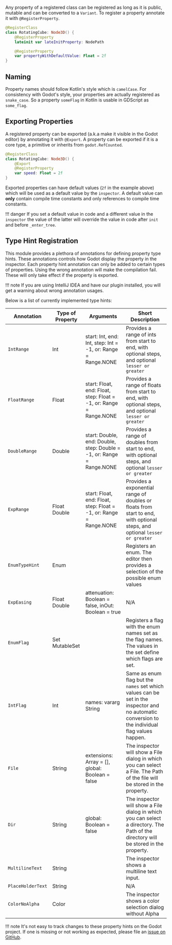 Any property of a registered class can be registered as long as it is public, mutable and can be converted to a `Variant`.
To register a property annotate it with `@RegisterProperty`.

```kotlin
@RegisterClass
class RotatingCube: Node3D() {
    @RegisterProperty
    lateinit var lateInitProperty: NodePath

    @RegisterProperty
    var propertyWithDefaultValue: Float = 2f
}
```

## Naming

Property names should follow Kotlin's style which is `camelCase`. For consistency with Godot's style,
your properties are actually registered as `snake_case`. So a property `someFlag` in Kotlin is usable in GDScript as `some_flag`.

## Exporting Properties

A registered property can be exported (a.k.a make it visible in the Godot editor) by annotating it with `@Export`.
A property can be exported if it is a core type, a primitive or inherits from `godot.RefCounted`.

```kotlin
@RegisterClass
class RotatingCube: Node3D() {
    @Export
    @RegisterProperty
    var speed: Float = 2f
}
```

Exported properties can have default values (`2f` in the example above) which will be used as a default value by the `inspector`.
A default value can **only** contain compile time constants and only references to compile time constants.

!!! danger
    If you set a default value in code and a different value in the `inspector` the value of the latter will override the value in code after `init` and before `_enter_tree`.

## Type Hint Registration

This module provides a plethora of annotations for defining property type hints.
These annotations controls how Godot display the property in the inspector.
Each property hint annotation can only be added to certain types of properties.
Using the wrong annotation will make the compilation fail. These will only take effect if the property is exported.

!!! note
    If you are using IntelliJ IDEA and have our plugin installed, you will get a warning about wrong annotation usages.

Below is a list of currently implemented type hints:

| Annotation        | Type of Property           | Arguments                                                             | Short Description                                                                                                                                |
|-------------------|----------------------------|-----------------------------------------------------------------------|--------------------------------------------------------------------------------------------------------------------------------------------------|
| `IntRange`        | Int                        | start: Int, end: Int, step: Int = -1, or: Range = Range.NONE          | Provides a range of ints from start to end, with optional steps, and optional `lesser or greater`                                                |
| `FloatRange`      | Float                      | start: Float, end: Float, step: Float = -1, or: Range = Range.NONE    | Provides a range of floats from start to end, with optional steps, and optional `lesser or greater`                                              |
| `DoubleRange`     | Double                     | start: Double, end: Double, step: Double = -1, or: Range = Range.NONE | Provides a range of doubles from start to end, with optional steps, and optional `lesser or greater`                                             |
| `ExpRange`        | Float Double               | start: Float, end: Float, step: Float = -1, or: Range = Range.NONE    | Provides a exponential range of doubles or floats from start to end, with optional steps, and optional `lesser or greater`                       |
| `EnumTypeHint`    | Enum                       |                                                                       | Registers an enum. The editor then provides a selection of the possible enum values                                                              |
| `ExpEasing`       | Float Double               | attenuation: Boolean = false, inOut: Boolean = true                   | N/A                                                                                                                                              |
| `EnumFlag`        | Set<Enum> MutableSet<Enum> |                                                                       | Registers a flag with the enum names set as the flag names. The values in the set define which flags are set.                                    |
| `IntFlag`         | Int                        | names: vararg String                                                  | Same as enum flag but the `names` set which values can be set in the inspector and no automatic conversion to the individual flag values happen. |
| `File`            | String                     | extensions: Array<String> = [], global: Boolean = false               | The inspector will show a File dialog in which you can select a File. The Path of the file will be stored in the property.                       |
| `Dir`             | String                     | global: Boolean = false                                               | The inspector will show a File dialog in which you can select a directory. The Path of the directory will be stored in the property.             |
| `MultilineText`   | String                     |                                                                       | The inspector shows a multiline text input.                                                                                                      |
| `PlaceHolderText` | String                     |                                                                       | N/A                                                                                                                                              |
| `ColorNoAlpha`    | Color                      |                                                                       | The inspector shows a color selection dialog without Alpha                                                                                       |

!!! note
    It's not easy to track changes to these property hints on the Godot project. If one is missing or not working as expected, please file an [issue on GitHub](https://github.com/utopia-rise/godot-kotlin-jvm/issues).